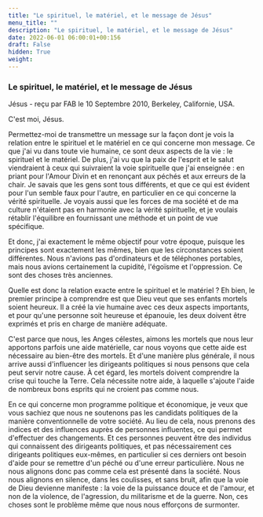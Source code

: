 ```yaml
---
title: "Le spirituel, le matériel, et le message de Jésus"
menu_title: ""
description: "Le spirituel, le matériel, et le message de Jésus"
date: 2022-06-01 06:00:01+00:156
draft: False
hidden: True
weight:
---
```

### Le spirituel, le matériel, et le message de Jésus

Jésus - reçu par FAB le 10 Septembre 2010, Berkeley, Californie, USA.

C'est moi, Jésus.

Permettez-moi de transmettre un message sur la façon dont je vois la relation entre le spirituel et le matériel en ce qui concerne mon message. Ce que j'ai vu dans toute vie humaine, ce sont deux aspects de la vie : le spirituel et le matériel. De plus, j'ai vu que la paix de l'esprit et le salut viendraient à ceux qui suivraient la voie spirituelle que j'ai enseignée : en priant pour l'Amour Divin et en renonçant aux péchés et aux erreurs de la chair. Je savais que les gens sont tous différents, et que ce qui est évident pour l'un semble faux pour l'autre, en particulier en ce qui concerne la vérité spirituelle. Je voyais aussi que les forces de ma société et de ma culture n'étaient pas en harmonie avec la vérité spirituelle, et je voulais rétablir l'équilibre en fournissant une méthode et un point de vue spécifique.

Et donc, j'ai exactement le même objectif pour votre époque, puisque les principes sont exactement les mêmes, bien que les circonstances soient différentes. Nous n'avions pas d'ordinateurs et de téléphones portables, mais nous avions certainement la cupidité, l'égoïsme et l'oppression. Ce sont des choses très anciennes.

Quelle est donc la relation exacte entre le spirituel et le matériel ? Eh bien, le premier principe à comprendre est que Dieu veut que ses enfants mortels soient heureux. Il a créé la vie humaine avec ces deux aspects importants, et pour qu'une personne soit heureuse et épanouie, les deux doivent être exprimés et pris en charge de manière adéquate.

C'est parce que nous, les Anges célestes, aimons les mortels que nous leur apportons parfois une aide matérielle, car nous voyons que cette aide est nécessaire au bien-être des mortels.
Et d'une manière plus générale, il nous arrive aussi d'influencer les dirigeants politiques si nous pensons que cela peut servir notre cause. À cet égard, les mortels doivent comprendre la crise qui touche la Terre. Cela nécessite notre aide, à laquelle s'ajoute l'aide de nombreux bons esprits qui ne croient pas comme nous.

En ce qui concerne mon programme politique et économique, je veux que vous sachiez que nous ne soutenons pas les candidats politiques de la manière conventionnelle de votre société. Au lieu de cela, nous prenons des indices et des influences auprès de personnes influentes, ce qui permet d'effectuer des changements. Et ces personnes peuvent être des individus qui connaissent des dirigeants politiques, et pas nécessairement ces dirigeants politiques eux-mêmes, en particulier si ces derniers ont besoin d'aide pour se remettre d'un péché ou d'une erreur particulière. Nous ne nous alignons donc pas comme cela est présenté dans la société. Nous nous alignons en silence, dans les coulisses, et sans bruit, afin que la voie de Dieu devienne manifeste : la voie de la puissance douce et de l'amour, et non de la violence, de l'agression, du militarisme et de la guerre. Non, ces choses sont le problème même que nous nous efforçons de surmonter.
